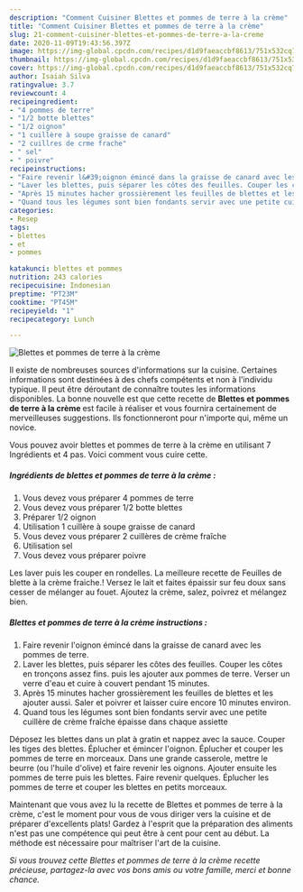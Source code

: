```yaml
---
description: "Comment Cuisiner Blettes et pommes de terre à la crème"
title: "Comment Cuisiner Blettes et pommes de terre à la crème"
slug: 21-comment-cuisiner-blettes-et-pommes-de-terre-a-la-creme
date: 2020-11-09T19:43:56.397Z
image: https://img-global.cpcdn.com/recipes/d1d9faeaccbf8613/751x532cq70/blettes-et-pommes-de-terre-a-la-creme-photo-principale-de-la-recette.jpg
thumbnail: https://img-global.cpcdn.com/recipes/d1d9faeaccbf8613/751x532cq70/blettes-et-pommes-de-terre-a-la-creme-photo-principale-de-la-recette.jpg
cover: https://img-global.cpcdn.com/recipes/d1d9faeaccbf8613/751x532cq70/blettes-et-pommes-de-terre-a-la-creme-photo-principale-de-la-recette.jpg
author: Isaiah Silva
ratingvalue: 3.7
reviewcount: 4
recipeingredient:
- "4 pommes de terre"
- "1/2 botte blettes"
- "1/2 oignon"
- "1 cuillère à soupe graisse de canard"
- "2 cuillres de crme frache"
- " sel"
- " poivre"
recipeinstructions:
- "Faire revenir l&#39;oignon émincé dans la graisse de canard avec les pommes de terre."
- "Laver les blettes, puis séparer les côtes des feuilles. Couper les côtes en tronçons assez fins. puis les ajouter aux pommes de terre. Verser un verre d&#39;eau et cuire à couvert pendant 15 minutes."
- "Après 15 minutes hacher grossièrement les feuilles de blettes et les ajouter aussi. Saler et poivrer et laisser cuire encore 10 minutes environ."
- "Quand tous les légumes sont bien fondants servir avec une petite cuillère de crème fraîche épaisse dans chaque assiette"
categories:
- Resep
tags:
- blettes
- et
- pommes

katakunci: blettes et pommes 
nutrition: 243 calories
recipecuisine: Indonesian
preptime: "PT23M"
cooktime: "PT45M"
recipeyield: "1"
recipecategory: Lunch

---
```



![Blettes et pommes de terre à la crème](https://img-global.cpcdn.com/recipes/d1d9faeaccbf8613/751x532cq70/blettes-et-pommes-de-terre-a-la-creme-photo-principale-de-la-recette.jpg)

Il existe de nombreuses sources d'informations sur la cuisine. Certaines informations sont destinées à des chefs compétents et non à l'individu typique. Il peut être déroutant de connaître toutes les informations disponibles. La bonne nouvelle est que cette recette de <strong> Blettes et pommes de terre à la crème </strong> est facile à réaliser et vous fournira certainement de merveilleuses suggestions. Ils fonctionneront pour n'importe qui, même un novice.

<!--inarticleads1-->

Vous pouvez avoir blettes et pommes de terre à la crème en utilisant 7 Ingrédients et 4 pas. Voici comment vous cuire cette.

##### Ingrédients de blettes et pommes de terre à la crème :

1. Vous devez vous préparer 4 pommes de terre
1. Vous devez vous préparer 1/2 botte blettes
1. Préparer 1/2 oignon
1. Utilisation 1 cuillère à soupe graisse de canard
1. Vous devez vous préparer 2 cuillères de crème fraîche
1. Utilisation  sel
1. Vous devez vous préparer  poivre


Les laver puis les couper en rondelles. La meilleure recette de Feuilles de blette à la crème fraiche.! Versez le lait et faites épaissir sur feu doux sans cesser de mélanger au fouet. Ajoutez la crème, salez, poivrez et mélangez bien. 

<!--inarticleads2-->

##### Blettes et pommes de terre à la crème instructions :

1. Faire revenir l&#39;oignon émincé dans la graisse de canard avec les pommes de terre.
1. Laver les blettes, puis séparer les côtes des feuilles. Couper les côtes en tronçons assez fins. puis les ajouter aux pommes de terre. Verser un verre d&#39;eau et cuire à couvert pendant 15 minutes.
1. Après 15 minutes hacher grossièrement les feuilles de blettes et les ajouter aussi. Saler et poivrer et laisser cuire encore 10 minutes environ.
1. Quand tous les légumes sont bien fondants servir avec une petite cuillère de crème fraîche épaisse dans chaque assiette


Déposez les blettes dans un plat à gratin et nappez avec la sauce. Couper les tiges des blettes. Éplucher et émincer l&#39;oignon. Éplucher et couper les pommes de terre en morceaux. Dans une grande casserole, mettre le beurre (ou l&#39;huile d&#39;olive) et faire revenir les oignons. Ajouter ensuite les pommes de terre puis les blettes. Faire revenir quelques. Éplucher les pommes de terre et couper les blettes en petits morceaux. 

<!--inarticleads1-->

<p>
Maintenant que vous avez lu la recette de Blettes et pommes de terre à la crème, c'est le moment pour vous de vous diriger vers la cuisine et de préparer d'excellents plats! Gardez à l'esprit que la préparation des aliments n'est pas une compétence qui peut être à cent pour cent au début. La méthode est nécessaire pour maîtriser l'art de la cuisine.
</p>

<p>
<i>Si vous trouvez cette Blettes et pommes de terre à la crème recette précieuse, partagez-la avec vos bons amis ou votre famille, merci et bonne chance.</i>
</p>
